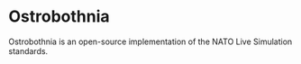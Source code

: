 # Ostrobothnia
Ostrobothnia is an open-source implementation of the NATO Live Simulation standards.
